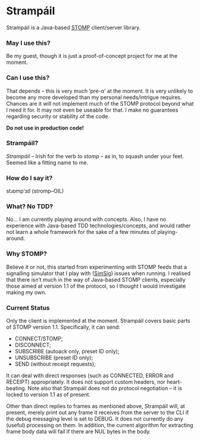# Strampáil #

Strampáil is a Java-based [STOMP](http://stomp.github.io/) client/server library.

### May I use this? ###

Be my guest, though it is just a proof-of-concept project for me at the moment.

### Can I use this? ###

That depends – this is very much ‘pre-α’ at the moment. It is very unlikely to become any more developed than my personal needs/intrigue requires. Chances are it will not implement much of the STOMP protocol beyond what I need it for. It may not even be useable for that. I make no guarantees regarding security or stability of the code.

**Do not use in production code!**

### Strampáil? ###

_Strampáil_ – Irish for the verb _to stomp_ – as in, to squash under your feet. Seemed like a fitting name to me.

### How do I say it? ###

stɹɒmpˈɔɪl (stromp–OIL)

### What? No TDD‽ ###

No…
I am currently playing around with concepts. Also, I have no experience with Java-based TDD technologies/concepts, and would rather not learn a whole framework for the sake of a few minutes of playing-around.

### Why STOMP? ###

Believe it or not, this started from experimenting with STOMP feeds that a signalling simulator that I play with ([SimSig](www.simsig.co.uk)) issues when running. I realised that there isn’t much in the way of Java-based STOMP clients, especially those aimed at version 1.1 of the protocol, so I thought I would investigate making my own.

### Current Status ###

Only the client is implemented at the moment.
Strampáil covers basic parts of STOMP version 1.1. Specifically, it can send:

- CONNECT/STOMP;
- DISCONNECT;
- SUBSCRIBE (autoack only, preset ID only);
- UNSUBSCRIBE (preset ID only);
- SEND (without receipt requests);

It can deal with direct responses (such as CONNECTED, ERROR and RECEIPT) appropriately. It does not support custom headers, nor heart-beating. Note also that Strampáil does not do protocol negotiation – it is locked to version 1.1 as of present.

Other than direct replies to frames as mentioned above, Strampáil will, at present, merely print out any frame it receives from the server to the CLI if the debug messaging level is set to DEBUG. It does not currently do any (useful) processing on them. In addition, the current algorithm for extracting frame body data will fail if there are NUL bytes in the body.
